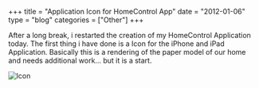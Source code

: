 +++
title = "Application Icon for HomeControl App"
date  = "2012-01-06"
type = "blog"
categories = ["Other"]
+++

After a long break, i restarted the creation of my HomeControl Application today. The first thing i have done is a Icon for the iPhone and iPad Application.
Basically this is a rendering of the paper model of our home and needs additional work... but it is a start.

![Icon](files/2012/01/06/Icon114.png)

